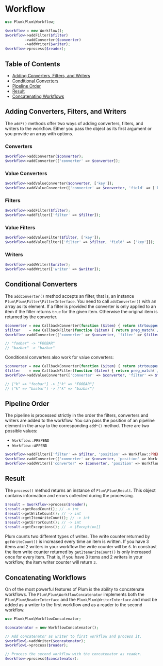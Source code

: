 Workflow
========

```php
use Plum\Plum\Workflow;

$workflow = new Workflow();
$workflow->addFilter($filter)
         ->addConverter($converter)
         ->addWriter($writer);
$workflow->process($reader);
```


Table of Contents
-----------------

- [Adding Converters, Filters, and Writers](#adding-converters-filters-and-writers)
- [Conditional Converters](#conditional-converters)
- [Pipeline Order](#pipeline-order)
- [Result](#result)
- [Concatenating Workflows](#concatenating-workflows)


Adding Converters, Filters, and Writers
-------------------------------------

The `add*()` methods offer two ways of adding converters, filters, and writers to the workflow. Either you pass the
object as its first argument or you provide an array with options.

### Converters

```php
$workflow->addConverter($converter);
$workflow->addConverter(['converter' => $converter]);
```

### Value Converters

```php
$workflow->addValueConverter($converter, ['key']);
$workflow->addValueConverter(['converter' => $converter, 'field' => ['key']]);
```

### Filters

```php
$workflow->addFilter($filter);
$workflow->addFilter(['filter' => $filter]);
```

### Value Filters

```php
$workflow->addValueFilter($filter, ['key']);
$workflow->addValueFilter(['filter' => $filter, 'field' => ['key']]);
```

### Writers

```php
$workflow->addWriter($writer);
$workflow->addWriter(['writer' => $writer]);
```


Conditional Converters
----------------------

The `addConverter()` method accepts an filter, that is, an instance `Plum\Plum\Filter\FilterInterface`. You need
to call `addConverter()` with an array as its element. If a
filter is provided the converter is only applied to an item if the filter returns `true` for the given item. Otherwise
the original item is returned by the converter.

```php
$converter = new CallbackConverter(function ($item) { return strtoupper($item); });
$filter    = new CallbackFilter(function ($item) { return preg_match('/foo/', $item); });
$workflow->addConverter(['converter' => $converter, 'filter' => $filter]);

// "foobar" -> "FOOBAR"
// "bazbar" -> "bazbar"
```

Conditional converters also work for value converters:

```php
$converter = new CallbackConverter(function ($item) { return strtoupper($item); });
$filter    = new CallbackFilter(function ($item) { return preg_match('/foo/', $item); });
$workflow->addValueConverter(['converter' => $converter, 'filter' => $filter], ['k']);

// ["k" => "foobar"] -> ["k" => "FOOBAR"]
// ["k" => "bazbar"] -> ["k" => "bazbar"]
```


Pipeline Order
--------------

The pipeline is processed strictly in the order the filters, converters and writers are added to the workflow. You
can pass the position of an pipeline element in the array to the corresponding `add*()` method. There are
two possible values:

- `Workflow::PREPEND`
- `Workflow::APPEND`

```php
$workflow->addFilter(['filter' => $filter, 'position' => Workflow::PREPEND]);
$workflow->addConverter(['converter' => $converter, 'position' => Workflow::PREPEND]);
$workflow->addWriter(['converter' => $converter, 'position' => Workflow::APPEND]);
```


Result
------

The `process()` method returns an instance of `Plum\Plum\Result`. This object contains information and errors
collected during the processing.

```php
$result = $workflow->process($reader);
$result->getReadCount(); // -> int
$result->getWriteCount(); // -> int
$result->getItemWriteCount(); // -> int
$result->getErrorCount(); // -> int
$result->getExceptions(); // -> \Exception[]
```

Plum counts two different types of writes. The write counter returned by `getWriteCount()` is increased every time an
item is written. If you have 3 items and 2 writers in your workflow the write counter will be `6`. In constrast the
item write counter returned by `getItemWriteCount()` is only increased once for every item. That is, if you have 3
items and 2 writers in your workflow, the item writer counter will return `3`.


Concatenating Workflows
-----------------------

On of the most powerful features of Plum is the ability to concatenate workflows. The `Plum\Plum\WorkflowConcatenator`
implements both the `Plum\Plum\ReaderInterface` and the `Plum\Plum\WriterInterface` and must be added as a writer
to the first workflow and as a reader to the second workflow.

```php
use Plum\Plum\WorkflowConcatenator;

$concatenator = new WorkflowConcatenator();

// Add concatenator as writer to first workflow and process it.
$workflow1->addWriter($concatenator);
$workflow1->process($reader);

// Process the second workflow with the concatenator as reader.
$workflow->process($concatenator):
```
